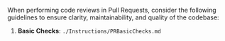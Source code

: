 When performing code reviews in Pull Requests, consider the following guidelines to ensure clarity, maintainability, and quality of the codebase:
1. **Basic Checks**: `./Instructions/PRBasicChecks.md`